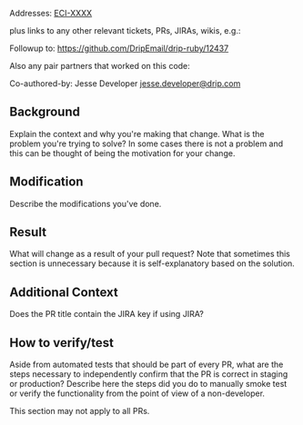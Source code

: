 Addresses: [ECI-XXXX](https://dripcom.atlassian.net/browse/ECI-XXXX)

plus links to any other relevant tickets, PRs, JIRAs, wikis, e.g.:

Followup to: https://github.com/DripEmail/drip-ruby/12437

Also any pair partners that worked on this code:

Co-authored-by: Jesse Developer <jesse.developer@drip.com>

## Background

Explain the context and why you're making that change. What is the
problem you're trying to solve? In some cases there is not a problem
and this can be thought of being the motivation for your change.

## Modification

Describe the modifications you've done.

## Result

What will change as a result of your pull request? Note that sometimes
this section is unnecessary because it is self-explanatory based on
the solution.

## Additional Context

Does the PR title contain the JIRA key if using JIRA?

## How to verify/test

Aside from automated tests that should be part of every PR,
what are the steps necessary to independently confirm that the PR
is correct in staging or production? Describe here the steps did you do
to manually smoke test or verify the functionality from the point of
view of a non-developer.

This section may not apply to all PRs.
